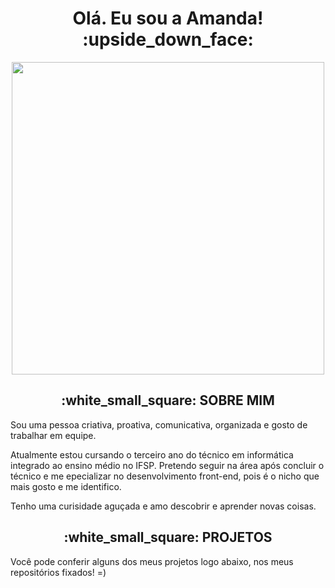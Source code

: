 

<h1 align="center">Olá. Eu sou a Amanda! :upside_down_face:</h1>

<p align="center">
 <img src="https://media.discordapp.net/attachments/816888490955636747/864919456953401354/31_Sem_Titulo_20210714034422.png?width=497&height=472"  width="500"/>
       </p>
       
       
 <h2 align="center" color = "red" >:white_small_square: SOBRE MIM</h2>
 
 Sou uma pessoa criativa, proativa, comunicativa, organizada e gosto de trabalhar em equipe. 
 
Atualmente estou cursando o terceiro ano do técnico em informática integrado ao ensino médio no IFSP. Pretendo seguir na área após concluir o técnico e me epecializar no desenvolvimento front-end, pois é o nicho que mais gosto e me identifico.

Tenho uma curisidade aguçada e amo descobrir e aprender novas coisas. 

<a target="_blank" rel="noopener noreferrer" alt="Amanda's github stats" data-canonical-src="https://github-readme-stats.vercel.app/api?username=amandadantasds&amp;show_icons=true&amp;theme=radical" style="max-width:100%;"></a>


<h2 align="center" >:white_small_square: PROJETOS</h2>

Você pode conferir alguns dos meus projetos logo abaixo, nos meus repositórios fixados! =)
